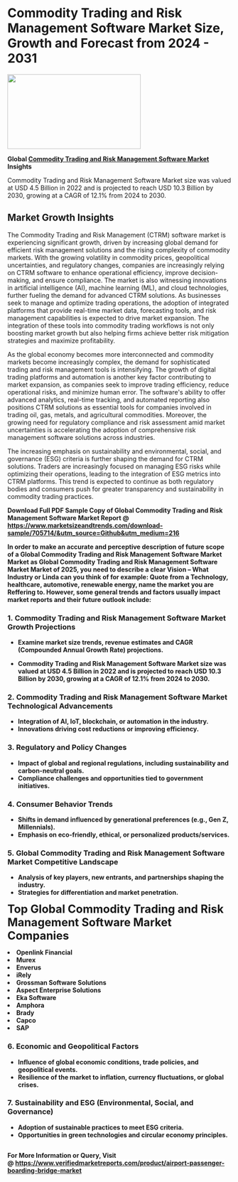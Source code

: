 <H1>Commodity Trading and Risk Management Software Market Size, Growth and Forecast from 2024 - 2031</H1><img class="aligncenter size-medium wp-image-584254" src="https://thirdeyenews.in/wp-content/uploads/2024/09/Global-Market-Research-300x168.jpeg" alt="" width="300" height="168" /><p><strong>Global&nbsp;<a href="https://www.marketsizeandtrends.com/download-sample/705714/&amp;utm_source=Github&utm_medium=216">Commodity Trading and Risk Management Software Market</a> Insights</strong></p><p>Commodity Trading and Risk Management Software Market size was valued at USD 4.5 Billion in 2022 and is projected to reach USD 10.3 Billion by 2030, growing at a CAGR of 12.1% from 2024 to 2030.</p><p><h2>Market Growth Insights</h2> <p>The Commodity Trading and Risk Management (CTRM) software market is experiencing significant growth, driven by increasing global demand for efficient risk management solutions and the rising complexity of commodity markets. With the growing volatility in commodity prices, geopolitical uncertainties, and regulatory changes, companies are increasingly relying on CTRM software to enhance operational efficiency, improve decision-making, and ensure compliance. The market is also witnessing innovations in artificial intelligence (AI), machine learning (ML), and cloud technologies, further fueling the demand for advanced CTRM solutions. As businesses seek to manage and optimize trading operations, the adoption of integrated platforms that provide real-time market data, forecasting tools, and risk management capabilities is expected to drive market expansion. The integration of these tools into commodity trading workflows is not only boosting market growth but also helping firms achieve better risk mitigation strategies and maximize profitability.</p> <p><strong></strong></p> <p>As the global economy becomes more interconnected and commodity markets become increasingly complex, the demand for sophisticated trading and risk management tools is intensifying. The growth of digital trading platforms and automation is another key factor contributing to market expansion, as companies seek to improve trading efficiency, reduce operational risks, and minimize human error. The software's ability to offer advanced analytics, real-time tracking, and automated reporting also positions CTRM solutions as essential tools for companies involved in trading oil, gas, metals, and agricultural commodities. Moreover, the growing need for regulatory compliance and risk assessment amid market uncertainties is accelerating the adoption of comprehensive risk management software solutions across industries.</p> <p>The increasing emphasis on sustainability and environmental, social, and governance (ESG) criteria is further shaping the demand for CTRM solutions. Traders are increasingly focused on managing ESG risks while optimizing their operations, leading to the integration of ESG metrics into CTRM platforms. This trend is expected to continue as both regulatory bodies and consumers push for greater transparency and sustainability in commodity trading practices.</p> <p><strong></p><p><span class=""><strong>Download Full PDF Sample Copy of Global Commodity Trading and Risk Management Software Market Report</strong> @ <a href="https://www.marketsizeandtrends.com/download-sample/705714/&amp;utm_source=Github&utm_medium=216" target="_blank">https://www.marketsizeandtrends.com/download-sample/705714/&amp;utm_source=Github&utm_medium=216</a></span></p><p>In order to make an accurate and perceptive description of future scope of a Global&nbsp;Commodity Trading and Risk Management Software Market Market as Global&nbsp;Commodity Trading and Risk Management Software Market Market of 2025, you need to describe a clear Vision &ndash; What Industry or Linda can you think of for example: Quote from a Technology, healthcare, automotive, renewable energy, name the market you are Reffering to. However, some general trends and factors usually impact market reports and their future outlook include:</p><h3>1.&nbsp;<strong>Commodity Trading and Risk Management Software Market Growth Projections</strong></h3><ul><li>Examine market size trends, revenue estimates and CAGR (Compounded Annual Growth Rate) projections.</li><li><p>Commodity Trading and Risk Management Software Market size was valued at USD 4.5 Billion in 2022 and is projected to reach USD 10.3 Billion by 2030, growing at a CAGR of 12.1% from 2024 to 2030.</p></li></ul><h3>2.&nbsp;<strong>Commodity Trading and Risk Management Software Market Technological Advancements</strong></h3><ul><li>Integration of AI, IoT, blockchain, or automation in the industry.</li><li>Innovations driving cost reductions or improving efficiency.</li></ul><h3>3.&nbsp;<strong>Regulatory and Policy Changes</strong></h3><ul><li>Impact of global and regional regulations, including sustainability and carbon-neutral goals.</li><li>Compliance challenges and opportunities tied to government initiatives.</li></ul><h3>4.&nbsp;<strong>Consumer Behavior Trends</strong></h3><ul><li>Shifts in demand influenced by generational preferences (e.g., Gen Z, Millennials).</li><li>Emphasis on eco-friendly, ethical, or personalized products/services.</li></ul><h3>5.&nbsp;<strong>Global Commodity Trading and Risk Management Software Market Competitive Landscape</strong></h3><ul><li>Analysis of key players, new entrants, and partnerships shaping the industry.</li><li>Strategies for differentiation and market penetration.</li></ul><p data-pm-slice="1 1 []"><span style="color: inherit; font-family: inherit; font-size: 25px;">Top Global Commodity Trading and Risk Management Software Market Companies</span></p><div class="" data-test-id=""><p><li>Openlink Financial</li><li> Murex</li><li> Enverus</li><li> iRely</li><li> Grossman Software Solutions</li><li> Aspect Enterprise Solutions</li><li> Eka Software</li><li> Amphora</li><li> Brady</li><li> Capco</li><li> SAP</li></p></div><h3>6.&nbsp;<strong>Economic and Geopolitical Factors</strong></h3><ul><li>Influence of global economic conditions, trade policies, and geopolitical events.</li><li>Resilience of the market to inflation, currency fluctuations, or global crises.</li></ul><h3>7.&nbsp;<strong>Sustainability and ESG (Environmental, Social, and Governance)</strong></h3><ul><li>Adoption of sustainable practices to meet ESG criteria.</li><li>Opportunities in green technologies and circular economy principles.</li></ul><h2><strong style="font-size: 14px;">For More Information or Query, Visit @&nbsp;</strong><a style="background-color: #ffffff; font-size: 14px;" href="https://www.marketsizeandtrends.com/report/commodity-trading-and-risk-management-software-market/" target="_blank">https://www.verifiedmarketreports.com/product/airport-passenger-boarding-bridge-market</a></h2>
